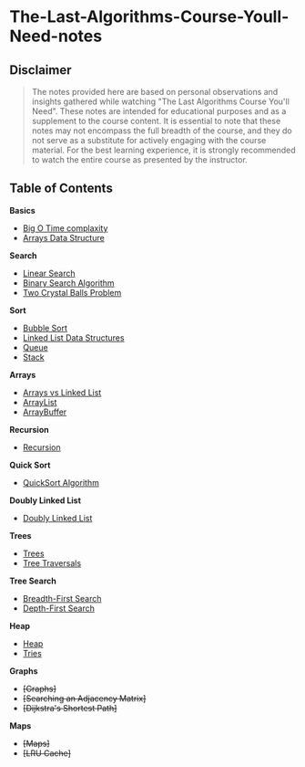 # The-Last-Algorithms-Course-Youll-Need-notes

## Disclaimer
>The notes provided here are based on personal observations and insights gathered while watching "The Last Algorithms Course You'll Need". These notes are intended for educational purposes and as a supplement to the course content. It is essential to note that these notes may not encompass the full breadth of the course, and they do not serve as a substitute for actively engaging with the course material. For the best learning experience, it is strongly recommended to watch the entire course as presented by the instructor.

## Table of Contents
**Basics**
- [Big O Time complaxity](https://github.com/mbrezov/The-Last-Algorithms-Course-Youll-Need-notes/tree/main/01-Big%20O%20Time%20Complexity)
- [Arrays Data Structure](https://github.com/mbrezov/The-Last-Algorithms-Course-Youll-Need-notes/tree/main/02-Arrays%20Data%20Structure)

**Search**
- [Linear Search](https://github.com/mbrezov/The-Last-Algorithms-Course-Youll-Need-notes/tree/main/03-Linear%20Search)
- [Binary Search Algorithm](https://github.com/mbrezov/The-Last-Algorithms-Course-Youll-Need-notes/tree/main/04-Binary%20Search%20Algorithm)
- [Two Crystal Balls Problem](https://github.com/mbrezov/The-Last-Algorithms-Course-Youll-Need-notes/tree/main/05-Two%20Crystal%20Balls%20Problem)

**Sort**
- [Bubble Sort](https://github.com/mbrezov/The-Last-Algorithms-Course-Youll-Need-notes/tree/main/06-Bubble%20Sort)
- [Linked List Data Structures](https://github.com/mbrezov/The-Last-Algorithms-Course-Youll-Need-notes/tree/main/07-Linked%20List%20Data%20Structures)
- [Queue](https://github.com/mbrezov/The-Last-Algorithms-Course-Youll-Need-notes/tree/main/08-Queue)
- [Stack](https://github.com/mbrezov/The-Last-Algorithms-Course-Youll-Need-notes/tree/main/09-Stack)

**Arrays**
- [Arrays vs Linked List](https://github.com/mbrezov/The-Last-Algorithms-Course-Youll-Need-notes/tree/main/10-Arrays%20vs%20Linked%20List)
- [ArrayList](https://github.com/mbrezov/The-Last-Algorithms-Course-Youll-Need-notes/tree/main/11-ArrayList)
- [ArrayBuffer](https://github.com/mbrezov/The-Last-Algorithms-Course-Youll-Need-notes/tree/main/12-ArrayBuffer)

**Recursion**
- [Recursion](https://github.com/mbrezov/The-Last-Algorithms-Course-Youll-Need-notes/tree/main/13-Recursion)

**Quick Sort**
- [QuickSort Algorithm](https://github.com/mbrezov/The-Last-Algorithms-Course-Youll-Need-notes/tree/main/14-QuickSort%20Algorithm)

**Doubly Linked List**
- [Doubly Linked List](https://github.com/mbrezov/The-Last-Algorithms-Course-Youll-Need-notes/tree/main/15-Doubly%20Linked%20List)

**Trees**
- [Trees](https://github.com/mbrezov/The-Last-Algorithms-Course-Youll-Need-notes/tree/main/16-Trees)
- [Tree Traversals](https://github.com/mbrezov/The-Last-Algorithms-Course-Youll-Need-notes/tree/main/17-Tree%20Traversals)

**Tree Search**
- [Breadth-First Search](https://github.com/mbrezov/The-Last-Algorithms-Course-Youll-Need-notes/tree/main/18-Breadth-First%20Search)
- [Depth-First Search](https://github.com/mbrezov/The-Last-Algorithms-Course-Youll-Need-notes/tree/main/19-Depth-First%20Search)

**Heap**
- [Heap](https://github.com/mbrezov/The-Last-Algorithms-Course-Youll-Need-notes/tree/main/20-Heap)
- [Tries](https://github.com/mbrezov/The-Last-Algorithms-Course-Youll-Need-notes/tree/main/21-Tries)

**Graphs**
- ~~[Graphs]~~
- ~~[Searching an Adjacency Matrix]~~
- ~~[Dijkstra's Shortest Path]~~

**Maps**
- ~~[Maps]~~
- ~~[LRU Cache]~~
